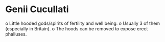 # Genii Cucullati
o Little hooded gods/spirits  of fertility and well being.
o Usually 3 of them (especially in Britain). 
o The hoods can be removed to expose erect phalluses.
